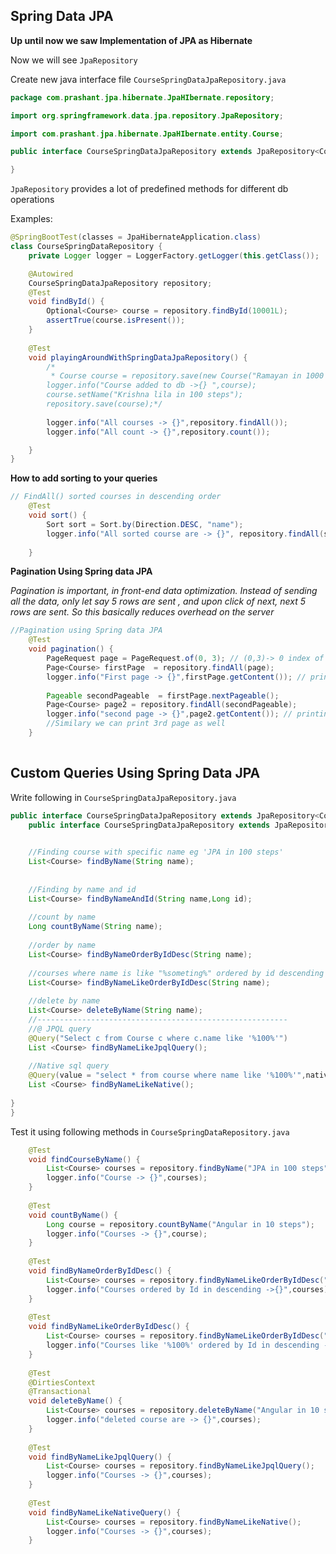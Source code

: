 ## Spring Data JPA


**Up until now we saw Implementation of JPA as Hibernate**

Now we will see ``JpaRepository``

Create new java interface file ``CourseSpringDataJpaRepository.java``

```java
package com.prashant.jpa.hibernate.JpaHIbernate.repository;

import org.springframework.data.jpa.repository.JpaRepository;

import com.prashant.jpa.hibernate.JpaHIbernate.entity.Course;

public interface CourseSpringDataJpaRepository extends JpaRepository<Course, Long> {

}

```
``JpaRepository`` provides a lot of predefined methods for different db operations

Examples:

```java
@SpringBootTest(classes = JpaHibernateApplication.class)
class CourseSpringDataRepository {
	private Logger logger = LoggerFactory.getLogger(this.getClass());

	@Autowired
	CourseSpringDataJpaRepository repository;
	@Test
	void findById() {
		Optional<Course> course = repository.findById(10001L);
		assertTrue(course.isPresent());
	}
	
	@Test
	void playingAroundWithSpringDataJpaRepository() {
		/*
		 * Course course = repository.save(new Course("Ramayan in 1000 steps"));
		logger.info("Course added to db ->{} ",course);
		course.setName("Krishna lila in 100 steps");
		repository.save(course);*/
		
		logger.info("All courses -> {}",repository.findAll());
		logger.info("All count -> {}",repository.count());

	}
}
```

**How to add sorting to your queries**

```java
// FindAll() sorted courses in descending order
	@Test
	void sort() {
		Sort sort = Sort.by(Direction.DESC, "name");
		logger.info("All sorted course are -> {}", repository.findAll(sort));
		
	}
```
**Pagination Using Spring data JPA**

_Pagination is important, in front-end data optimization. Instead of sending all the data, only let say 5 rows are sent , and upon click of next, next 5 rows are sent. So this basically reduces overhead on the server_

```java
//Pagination using Spring data JPA
	@Test
	void pagination() {
		PageRequest page = PageRequest.of(0, 3); // (0,3)-> 0 index of 1st page of 3 pages 
		Page<Course> firstPage  = repository.findAll(page);
		logger.info("First page -> {}",firstPage.getContent()); // printing first page
		
		Pageable secondPageable  = firstPage.nextPageable();
		Page<Course> page2 = repository.findAll(secondPageable);
		logger.info("second page -> {}",page2.getContent()); // printing second page
		//Similary we can print 3rd page as well
	}
	
```


Custom Queries Using Spring Data JPA
---

Write following in ``CourseSpringDataJpaRepository.java``

```java
public interface CourseSpringDataJpaRepository extends JpaRepository<Course, Long> {
	public interface CourseSpringDataJpaRepository extends JpaRepository<Course, Long> {

	
	//Finding course with specific name eg 'JPA in 100 steps'
	List<Course> findByName(String name);
	
	
	//Finding by name and id
	List<Course> findByNameAndId(String name,Long id);
	
	//count by name
	Long countByName(String name);
	
	//order by name
	List<Course> findByNameOrderByIdDesc(String name);
	
	//courses where name is like "%someting%" ordered by id descending
	List<Course> findByNameLikeOrderByIdDesc(String name);
	
	//delete by name
	List<Course> deleteByName(String name);
	//--------------------------------------------------------
	//@ JPQL query
	@Query("Select c from Course c where c.name like '%100%'")
	List <Course> findByNameLikeJpqlQuery();
	
	//Native sql query
	@Query(value = "select * from course where name like '%100%'",nativeQuery = true)
	List <Course> findByNameLikeNative();
	
}
}

```

Test it using following methods in ``CourseSpringDataRepository.java`` 

```java
	@Test
	void findCourseByName() {
		List<Course> courses = repository.findByName("JPA in 100 steps");
		logger.info("Course -> {}",courses);
	}
	
	@Test
	void countByName() {
		Long course = repository.countByName("Angular in 10 steps");
		logger.info("Courses -> {}",course);
	}
	
	@Test
	void findByNameOrderByIdDesc() {
		List<Course> courses = repository.findByNameLikeOrderByIdDesc("Angular in 10 steps");
		logger.info("Courses ordered by Id in descending ->{}",courses);
	}
	
	@Test
	void findByNameLikeOrderByIdDesc() {
		List<Course> courses = repository.findByNameLikeOrderByIdDesc("%100%");
		logger.info("Courses like '%100%' ordered by Id in descending ->{}",courses);
	}
	
	@Test
	@DirtiesContext
	@Transactional
	void deleteByName() {
		List<Course> courses = repository.deleteByName("Angular in 10 steps");
		logger.info("deleted course are -> {}",courses);
	}
	
	@Test
	void findByNameLikeJpqlQuery() {
		List<Course> courses = repository.findByNameLikeJpqlQuery();
		logger.info("Courses -> {}",courses);
	}
	
	@Test
	void findByNameLikeNativeQuery() {
		List<Course> courses = repository.findByNameLikeNative();
		logger.info("Courses -> {}",courses);
	}
	
```







